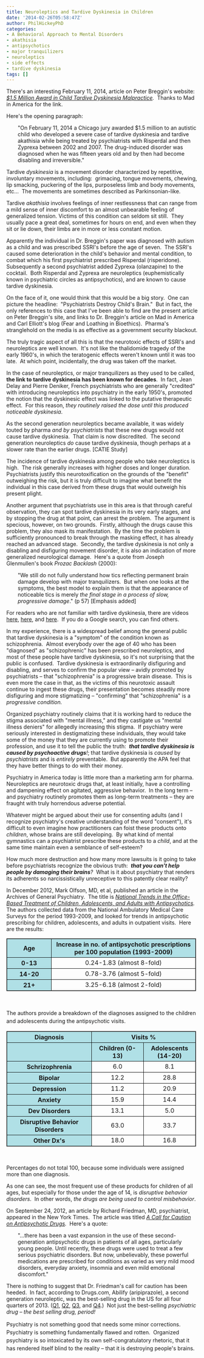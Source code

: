 ```yaml
---
title: Neuroleptics and Tardive Dyskinesia in Children
date: '2014-02-26T05:58:47Z'
author: PhilHickeyPhD
categories:
- A Behavioral Approach to Mental Disorders
- akathisia
- antipsychotics
- major tranquilizers
- neuroleptics
- side effects
- tardive dyskinesia
tags: []
---
```


There's an interesting February 11, 2014, article on Peter Breggin's website:  <i><a href="http://breggin.com/index.php?option=com_content&amp;task=view&amp;id=308">$1.5 Million Award in Child Tardive Dyskinesia Malpractice</a>.  </i>Thanks to Mad in America for the link.

Here's the opening paragraph:
<p style="padding-left: 30px;">"On February 11, 2014 a Chicago jury awarded $1.5 million to an autistic child who developed a severe case of tardive dyskinesia and tardive akathisia while being treated by psychiatrists with Risperdal and then Zyprexa between 2002 and 2007. The drug-induced disorder was diagnosed when he was fifteen years old and by then had become disabling and irreversible."</p>
Tardive <i>dyskinesia</i> is a movement disorder characterized by repetitive, involuntary movements, including:  grimacing, tongue movements, chewing, lip smacking, puckering of the lips, purposeless limb and body movements, etc…  The movements are sometimes described as Parkinsonian-like.

Tardive <i>akathisia</i> involves feelings of inner restlessness that can range from a mild sense of inner discomfort to an almost unbearable feeling of generalized tension. Victims of this condition can seldom sit still.  They usually pace a great deal, sometimes for hours on end, and even when they sit or lie down, their limbs are in more or less constant motion.

Apparently the individual in Dr. Breggin's paper was diagnosed with autism as a child and was prescribed SSRI's before the age of seven.  The SSRI's caused some deterioration in the child's behavior and mental condition, to combat which his first psychiatrist prescribed Risperdal (risperidone).  Subsequently a second psychiatrist added Zyprexa (olanzapine) to the cocktail.  Both Risperdal and Zyprexa are neuroleptics (euphemistically known in psychiatric circles as antipsychotics), and are known to cause tardive dyskinesia.

On the face of it, one would think that this would be a big story.  One can picture the headline:  "Psychiatrists Destroy Child's Brain."  But in fact, the only references to this case that I've been able to find are the present article on Peter Breggin's site, and links to Dr. Breggin's article on Mad in America and Carl Elliott's blog (Fear and Loathing in Bioethics).  Pharma's stranglehold on the media is as effective as a government security blackout.

The truly tragic aspect of all this is that the neurotoxic effects of SSRI's and neuroleptics are well known.  It's not like the thalidomide tragedy of the early 1960's, in which the teratogenic effects weren't known until it was too late.  At which point, incidentally, the drug was taken off the market.

In the case of neuroleptics, or major tranquilizers as they used to be called,<strong> the link to tardive dyskinesia has been known for decades</strong>.  In fact, Jean Delay and Pierre Deniker, French psychiatrists who are generally "credited" with introducing neuroleptics into psychiatry in the early 1950's, promoted the notion that the dyskinesic effect was linked to the putative therapeutic effect.  For this reason, <i>they routinely raised the dose until this produced noticeable dyskinesia</i>.

As the second generation neuroleptics became available, it was widely touted by pharma <i>and by psychiatrists</i> that these new drugs would not cause tardive dyskinesia.  That claim is now discredited.  The second generation neuroleptics <i>do</i> cause tardive dyskinesia, though perhaps at a slower rate than the earlier drugs. [CATIE Study]

The incidence of tardive dyskinesia among people who take neuroleptics is high.  The risk generally increases with higher doses and longer duration.  Psychiatrists justify this neurotoxification on the grounds of the "benefit" outweighing the risk, but it is truly difficult to imagine what benefit the individual in this case derived from these drugs that would outweigh his present plight.

Another argument that psychiatrists use in this area is that through careful observation, they can spot tardive dyskinesia in its very early stages, and by stopping the drug at that point, can arrest the problem.  The argument is specious, however, on two grounds.  Firstly, although the drugs cause this problem, they also mask its manifestation.  By the time the problem is sufficiently pronounced to break through the masking effect, it has already reached an advanced stage.  Secondly, the tardive dyskinesia is not only a disabling and disfiguring movement disorder, it is also an indication of more generalized neurological damage.  Here's a quote from Joseph Glenmullen's book <i>Prozac Backlash</i> (2000):
<p style="padding-left: 30px;">"We still do not fully understand how tics reflecting permanent brain damage develop with major tranquilizers.  But when one looks at the symptoms, the best model to explain them is that the appearance of noticeable tics is merely <i>the final stage in a process of slow, progressive damage</i>." (p 57) [Emphasis added]</p>
For readers who are not familiar with tardive dyskinesia, there are videos <a href="http://www.youtube.com/watch?v=WlVxv5ag0pQ">here</a>, <a href="http://69.16.143.105/videos/?&amp;q=Akathisia&amp;qft=#view=detail&amp;mid=1E73CF3B967BCA518AF71E73CF3B967BCA518AF7">here</a>, and <a href="http://www.youtube.com/watch?v=Qf3I6t8fuA8">here</a>.  If you do a Google search, you can find others.

In my experience, there is a widespread belief among the general public that tardive dyskinesia is a "symptom" of the condition known as schizophrenia.  Almost everybody over the age of 40 who has been "diagnosed" as "schizophrenic" has been prescribed neuroleptics, and most of these people have tardive dyskinesia, so it's not surprising that the public is confused.  Tardive dyskinesia is extraordinarily disfiguring and disabling, and serves to confirm the popular view – avidly promoted by psychiatrists – that "schizophrenia" is a progressive brain disease.  This is even more the case in that, as the victims of this neurotoxic assault continue to ingest these drugs, their presentation becomes steadily more disfiguring and more stigmatizing – "confirming" that "schizophrenia" is a <i>progressive condition.</i>

Organized psychiatry routinely claims that it is working hard to reduce the stigma associated with "mental illness," and they castigate us "mental illness deniers" for allegedly increasing this stigma.  If psychiatry were seriously interested in destigmatizing these individuals, they would take some of the money that they are currently using to promote their profession, and use it to tell the public the truth:  <i><strong>that tardive dyskinesia is caused by psychoactive drugs</strong>!</i>; that tardive dyskinesia is <i>caused </i>by<i> psychiatrists</i> and is <i>entirely</i> preventable.  But apparently the APA feel that they have better things to do with their money.

Psychiatry in America today is little more than a marketing arm for pharma.  Neuroleptics are neurotoxic drugs that, at least initially, have a controlling and dampening effect on agitated, aggressive behavior.  In the long term – and psychiatry routinely promotes them as long-term treatments – they are fraught with truly horrendous adverse potential.

Whatever might be argued about their use for consenting adults (and I recognize psychiatry's creative understanding of the word "consent"), it's difficult to even imagine how practitioners can foist these products onto <i>children</i>, whose brains are still developing.  By what kind of mental gymnastics can a psychiatrist prescribe these products to a <i>child</i>, and at the same time maintain even a semblance of self-esteem?

How much more destruction and how many more lawsuits is it going to take before psychiatrists recognize the obvious truth:  <i><strong>that you can't help people by damaging their brains</strong>?</i>  What is it about psychiatry that renders its adherents so narcissistically unreceptive to this patently clear reality?

In December 2012, Mark Olfson, MD, et al, published an article in the Archives of General Psychiatry.  The title is <i><a href="http://www.ncbi.nlm.nih.gov/pubmed/22868273">National Trends in the Office-Based Treatment of Children, Adolescents, and Adults with Antipsychotics</a>.  </i>The authors collected data from the National Ambulatory Medical Care Surveys for the period 1993-2009, and looked for trends in antipsychotic prescribing for children, adolescents, and adults in outpatient visits.  Here are the results:

<style><!--
table { 	border: 1px solid gray;     	border-collapse: collapse;      	width: 500px;   	cellspacing: 0; } th {     	background-color: #B0E0E6;          border: 1px solid black; }  th#blank {     	background- color: #FFF;  }  th.colOne {         width: 100px; } td {     	text-align: center;  	border: 1px solid black; } table#diagnosis th.data {         width: 120px; }
--></style>
<table id="antipsychoticRX" cellspacing="3">
<tbody>
<tr>
<th class="colOne">Age</th>
<th>Increase in no. of antipsychotic prescriptions per 100 population (1993-2009)</th>
</tr>
<tr>
<th>0-13</th>
<td>0.24-1.83 (almost 8-fold)</td>
</tr>
<tr>
<th>14-20</th>
<td>0.78-3.76 (almost 5-fold)</td>
</tr>
<tr>
<th>21+</th>
<td>3.25-6.18 (almost 2-fold)</td>
</tr>
</tbody>
</table>
&nbsp;

<span style="line-height: 1.5em;">The authors provide a breakdown of the diagnoses assigned to the children and adolescents during the antipsychotic visits.</span>
<table id="diagnosis" cellspacing="3">
<tbody>
<tr>
<th>Diagnosis</th>
<th colspan="2">Visits %</th>
<!--th>Visits %</th--></tr>
<tr>
<th id="blank"></th>
<th class="data">Children
(0-13)</th>
<th class="data">Adolescents
(14-20)</th>
</tr>
<tr>
<th>Schrizophrenia</th>
<td>6.0</td>
<td>8.1</td>
</tr>
<tr>
<th>Bipolar</th>
<td>12.2</td>
<td>28.8</td>
</tr>
<tr>
<th>Depression</th>
<td>11.2</td>
<td>20.9</td>
</tr>
<tr>
<th>Anxiety</th>
<td>15.9</td>
<td>14.4</td>
</tr>
<tr>
<th>Dev Disorders</th>
<td>13.1</td>
<td>5.0</td>
</tr>
<tr>
<th>Disruptive Behavior Disorders</th>
<td>63.0</td>
<td>33.7</td>
</tr>
<tr>
<th>Other Dx's</th>
<td>18.0</td>
<td>16.8</td>
</tr>
</tbody>
</table>
&nbsp;

Percentages do not total 100, because some individuals were assigned more than one diagnosis.

As one can see, the most frequent use of these products for children of all ages, but especially for those under the age of 14, is <i>disruptive behavior disorders</i>.  In other words, <i>the drugs are being used to control misbehavior</i>.

On September 24, 2012, an article by Richard Friedman, MD, psychiatrist, appeared in the New York Times.  The article was titled <i><a href="http://www.nytimes.com/2012/09/25/health/a-call-for-caution-in-the-use-of-antipsychotic-drugs.html?_r=3&amp;">A Call for Caution on Antipsychotic Drugs</a>.  </i>Here's a quote:
<p style="padding-left: 30px;">"…there has been a vast expansion in the use of these second-generation antipsychotic drugs in patients of all ages, particularly young people. Until recently, these drugs were used to treat a few serious psychiatric disorders. But now, unbelievably, these powerful medications are prescribed for conditions as varied as very mild mood disorders, everyday anxiety, insomnia and even mild emotional discomfort."</p>
There is nothing to suggest that Dr. Friedman's call for caution has been heeded.  In fact, according to Drugs.com, Abilify (aripiprazole), a second generation neuroleptic, was the best-selling drug in the US for all four quarters of 2013. (<a href="http://www.drugs.com/stats/top100/2013/q1/sales">Q1</a>, <a href="http://www.drugs.com/stats/top100/2013/q2/sales">Q2</a>, <a href="http://www.drugs.com/stats/top100/2013/q3/sales">Q3</a>, and <a href="http://www.drugs.com/stats/top100/sales">Q4</a>.)  Not just the best-selling <i>psychiatric drug</i> <i>– the best selling drug, period!</i>

<span style="line-height: 1.5em;">Psychiatry is not something good that needs some minor corrections.  Psychiatry is something fundamentally flawed and rotten.  Organized psychiatry is so intoxicated by its own self-congratulatory rhetoric, that it has rendered itself blind to the reality – that it is destroying people's brains.</span>